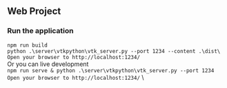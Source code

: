## Web Project

### Run the application

`npm run build` \
`python .\server\vtkpython\vtk_server.py --port 1234 --content .\dist\` \
`Open your browser to http://localhost:1234/` \
Or you can live development \
`npm run serve & python .\server\vtkpython\vtk_server.py --port 1234` \
`Open your browser to http://localhost:1234/` \
